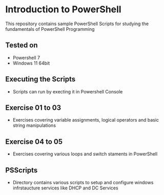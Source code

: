 # Introduction to PowerShell
This repository contains sample PowerShell Scripts for studying the fundamentals of PowerShell Programming

## Tested on
- Powershell 7
- Windows 11 64bit

## Executing the Scripts
- Scripts can run by execting it in Powershell Console

## Exercise 01 to 03
- Exercises covering variable assignments, logical operators and basic string manipulations

## Exercise 04 to 05
- Exercises covering various loops and switch staments in PowerShell

## PSScripts
- Directory contains various scripts to setup and configure windows infrstaucture services like DHCP and DC Services

